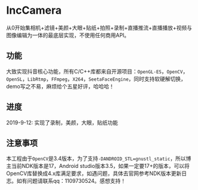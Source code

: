# IncCamera
从0开始集相机+滤镜+美颜+大眼+贴纸+拍照+录制+直播推流+直播播放+视频与图像编辑为一体的最底层实现，不使用任何商用API。

## 功能
大致实现抖音核心功能，所有C/C++库都来自开源项目：`OpenGL-ES`，`OpenCV`，`OpenSL`，`LibRtmp`，`FFmpeg`，`X264`，`SeetaFaceEngine`，同时支持软硬解切换，demo写之不易，麻烦给个五星好评，哈哈哈！

## 进度
2019-9-12: 实现了录制，美颜，大眼，贴纸功能

## 注意事项
本工程由于`OpenCV`是3.4版本，为了支持`-DANDROID_STL=gnustl_static`，所以博主当前NDK版本是17，Android studio版本3.5，如果一定要17+的版本，可以将OpenCV库替换成4.x库满足要求，如遇问题，具体去官网参考NDK版本更新日志。如有问题请联系qq：1109730524。感想支持！
